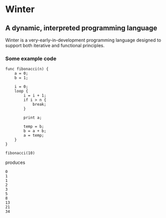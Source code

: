 # Winter

## A dynamic, interpreted programming language

Winter is a very-early-in-development programming language designed to
support both iterative and functional principles.

### Some example code

```
func fibonacci(n) {
	a = 0;
	b = 1;
	
	i = 0;
	loop {
		i = i + 1;
		if i > n {
			break;
		}
		
		print a;
		
		temp = b;
		b = a + b;
		a = temp;
	}
}

fibonacci(10)
```

produces

```
0
1
1
2
3
5
8
13
21
34
```
